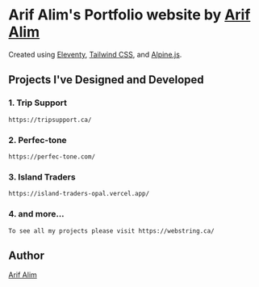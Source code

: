 # Arif Alim's Portfolio website by [Arif Alim](https://arifalim.com)

Created using [Eleventy](https://www.11ty.dev), [Tailwind CSS](https://tailwindcss.com), and [Alpine.js](https://alpinejs.dev).

## Projects I've Designed and Developed

### 1. Trip Support

```
https://tripsupport.ca/
```

### 2. Perfec-tone

```
https://perfec-tone.com/
```

### 3. Island Traders

```
https://island-traders-opal.vercel.app/
```

### 4. and more...

```
To see all my projects please visit https://webstring.ca/
```

## Author

[Arif Alim](https://arifalim.com)
